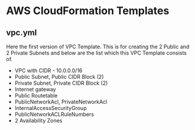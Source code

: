 # AWS CloudFormation Templates

## vpc.yml

Here the first version of VPC Template. This is for creating the 2 Public and 2 Private Subnets and below are the list which this VPC Template consists of.

* VPC with CIDR - 10.0.0.0/16
* Public Subnet, Public CIDR Block (2)
* Private Subnet, Private CIDR Block (2)
* Internet gateway
* Public Routetable
* PublicNetworkAcl, PrivateNetworkAcl
* InternalAccessSecurityGroup 
* PublicNetworkACLRuleNumbers
* 2 Availability Zones


